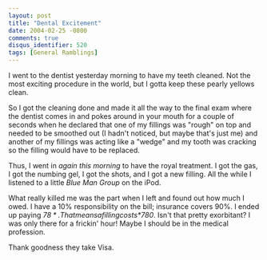 ```yaml
---
layout: post
title: "Dental Excitement"
date: 2004-02-25 -0800
comments: true
disqus_identifier: 520
tags: [General Ramblings]
---
```

I went to the dentist yesterday morning to have my teeth cleaned. Not
the most exciting procedure in the world, but I gotta keep these pearly
yellows clean.

 So I got the cleaning done and made it all the way to the final exam
where the dentist comes in and pokes around in your mouth for a couple
of seconds when he declared that one of my fillings was "rough" on top
and needed to be smoothed out (I hadn't noticed, but maybe that's just
me) and another of my fillings was acting like a "wedge" and my tooth
was cracking so the filling would have to be replaced.

 Thus, I went in *again this morning* to have the royal treatment. I got
the gas, I got the numbing gel, I got the shots, and I got a new
filling. All the while I listened to a little *Blue Man Group* on the
iPod.

 What really killed me was the part when I left and found out how much I
owed. I have a 10% responsibility on the bill; insurance covers 90%. I
ended up paying *$78*. That means a filling costs *$780*. Isn't that
pretty exorbitant? I was only there for a frickin' hour! Maybe I should
be in the medical profession.

 Thank goodness they take Visa.
